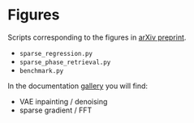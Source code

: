 # Figures

Scripts corresponding to the figures in
[arXiv preprint](https://arxiv.org/abs/2004.01571).

- `sparse_regression.py`
- `sparse_phase_retrieval.py`
- `benchmark.py`

In the documentation [gallery](https://sphinxteam.github.io/tramp.docs/gallery)
you will find:

- VAE inpainting / denoising
- sparse gradient / FFT
